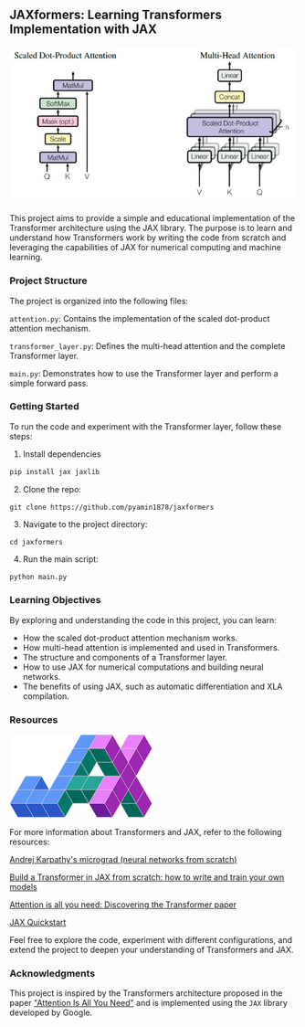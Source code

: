 ## JAXformers: Learning Transformers Implementation with JAX

![alt text](images/image.png)

This project aims to provide a simple and educational implementation of the Transformer architecture using the JAX library. The purpose is to learn and understand how Transformers work by writing the code from scratch and leveraging the capabilities of JAX for numerical computing and machine learning.

### Project Structure 

The project is organized into the following files:

`attention.py`: Contains the implementation of the scaled dot-product attention mechanism.

`transformer_layer.py`: Defines the multi-head attention and the complete Transformer layer.

`main.py`:  Demonstrates how to use the Transformer layer and perform a simple forward pass.

### Getting Started 

To run the code and experiment with the Transformer layer, follow these steps:

1. Install dependencies 

```python
pip install jax jaxlib
```

2. Clone the repo:

```
git clone https://github.com/pyamin1878/jaxformers
``` 

3. Navigate to the project directory:

```
cd jaxformers
```

4. Run the main script:

```python
python main.py 
```

### Learning Objectives

By exploring and understanding the code in this project, you can learn:

- How the scaled dot-product attention mechanism works.
- How multi-head attention is implemented and used in Transformers.
- The structure and components of a Transformer layer.
- How to use JAX for numerical computations and building neural networks.
- The benefits of using JAX, such as automatic differentiation and XLA compilation.

### Resources

![alt text](images/image-1.png)

For more information about Transformers and JAX, refer to the following resources:

[Andrej Karpathy's micrograd (neural networks from scratch)](https://www.youtube.com/watch?v=VMj-3S1tku0)

[Build a Transformer in JAX from scratch: how to write and train your own models](https://theaisummer.com/jax-transformer/)

[Attention is all you need: Discovering the Transformer paper](https://towardsdatascience.com/attention-is-all-you-need-discovering-the-transformer-paper-73e5ff5e0634)

[JAX Quickstart](https://jax.readthedocs.io/en/latest/notebooks/quickstart.html)

Feel free to explore the code, experiment with different configurations, and extend the project to deepen your understanding of Transformers and JAX.

### Acknowledgments

This project is inspired by the Transformers architecture proposed in the paper ["Attention Is All You Need"](https://arxiv.org/pdf/1706.03762.pdf) and is implemented using the `JAX` library developed by Google.
